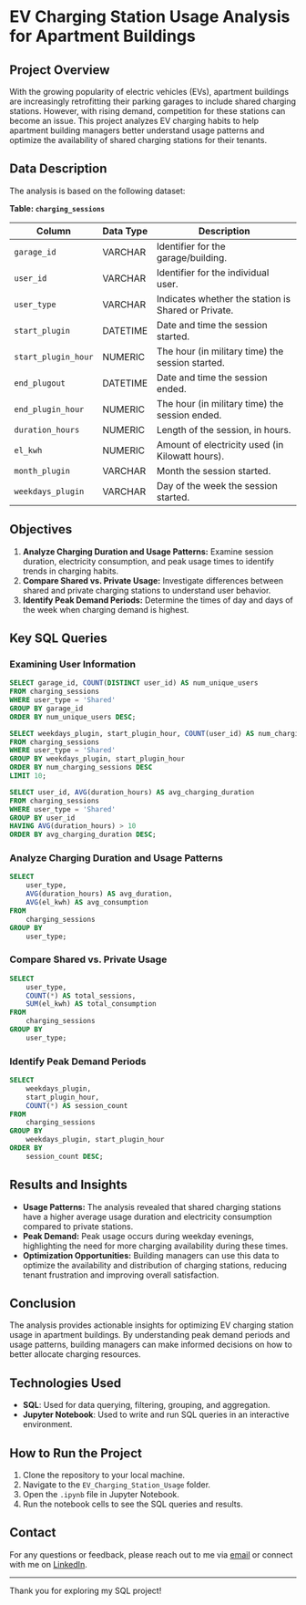 # EV Charging Station Usage Analysis for Apartment Buildings

## Project Overview

With the growing popularity of electric vehicles (EVs), apartment buildings are increasingly retrofitting their parking garages to include shared charging stations. However, with rising demand, competition for these stations can become an issue. This project analyzes EV charging habits to help apartment building managers better understand usage patterns and optimize the availability of shared charging stations for their tenants.

## Data Description

The analysis is based on the following dataset:

**Table: `charging_sessions`**

| Column               | Data Type | Description                                         |
|----------------------|-----------|-----------------------------------------------------|
| `garage_id`          | VARCHAR   | Identifier for the garage/building.                 |
| `user_id`            | VARCHAR   | Identifier for the individual user.                 |
| `user_type`          | VARCHAR   | Indicates whether the station is Shared or Private. |
| `start_plugin`       | DATETIME  | Date and time the session started.                  |
| `start_plugin_hour`  | NUMERIC   | The hour (in military time) the session started.    |
| `end_plugout`        | DATETIME  | Date and time the session ended.                    |
| `end_plugin_hour`    | NUMERIC   | The hour (in military time) the session ended.      |
| `duration_hours`     | NUMERIC   | Length of the session, in hours.                    |
| `el_kwh`             | NUMERIC   | Amount of electricity used (in Kilowatt hours).     |
| `month_plugin`       | VARCHAR   | Month the session started.                          |
| `weekdays_plugin`    | VARCHAR   | Day of the week the session started.                |

## Objectives

1. **Analyze Charging Duration and Usage Patterns:** Examine session duration, electricity consumption, and peak usage times to identify trends in charging habits.
2. **Compare Shared vs. Private Usage:** Investigate differences between shared and private charging stations to understand user behavior.
3. **Identify Peak Demand Periods:** Determine the times of day and days of the week when charging demand is highest.

## Key SQL Queries

### Examining User Information

```sql
SELECT garage_id, COUNT(DISTINCT user_id) AS num_unique_users
FROM charging_sessions
WHERE user_type = 'Shared'
GROUP BY garage_id
ORDER BY num_unique_users DESC;
```

```sql
SELECT weekdays_plugin, start_plugin_hour, COUNT(user_id) AS num_charging_sessions
FROM charging_sessions
WHERE user_type = 'Shared'
GROUP BY weekdays_plugin, start_plugin_hour
ORDER BY num_charging_sessions DESC
LIMIT 10;
```

```sql
SELECT user_id, AVG(duration_hours) AS avg_charging_duration
FROM charging_sessions
WHERE user_type = 'Shared'
GROUP BY user_id
HAVING AVG(duration_hours) > 10
ORDER BY avg_charging_duration DESC;
```
### Analyze Charging Duration and Usage Patterns

```sql
SELECT
    user_type,
    AVG(duration_hours) AS avg_duration,
    AVG(el_kwh) AS avg_consumption
FROM
    charging_sessions
GROUP BY
    user_type;
```

### Compare Shared vs. Private Usage

```sql
SELECT
    user_type,
    COUNT(*) AS total_sessions,
    SUM(el_kwh) AS total_consumption
FROM
    charging_sessions
GROUP BY
    user_type;
```

### Identify Peak Demand Periods

```sql
SELECT
    weekdays_plugin,
    start_plugin_hour,
    COUNT(*) AS session_count
FROM
    charging_sessions
GROUP BY
    weekdays_plugin, start_plugin_hour
ORDER BY
    session_count DESC;
```

## Results and Insights

- **Usage Patterns:** The analysis revealed that shared charging stations have a higher average usage duration and electricity consumption compared to private stations.
- **Peak Demand:** Peak usage occurs during weekday evenings, highlighting the need for more charging availability during these times.
- **Optimization Opportunities:** Building managers can use this data to optimize the availability and distribution of charging stations, reducing tenant frustration and improving overall satisfaction.

## Conclusion

The analysis provides actionable insights for optimizing EV charging station usage in apartment buildings. By understanding peak demand periods and usage patterns, building managers can make informed decisions on how to better allocate charging resources.

## Technologies Used

- **SQL**: Used for data querying, filtering, grouping, and aggregation.
- **Jupyter Notebook**: Used to write and run SQL queries in an interactive environment.

## How to Run the Project

1. Clone the repository to your local machine.
2. Navigate to the `EV_Charging_Station_Usage` folder.
3. Open the `.ipynb` file in Jupyter Notebook.
4. Run the notebook cells to see the SQL queries and results.

## Contact

For any questions or feedback, please reach out to me via [email](mailto:ld19rk@brocku.ca) or connect with me on [LinkedIn](https://www.linkedin.com/in/liam-doyle-6b88a12a4).

---

Thank you for exploring my SQL project!
